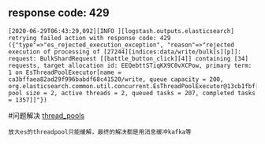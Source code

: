 
## response code: 429
```
[2020-06-29T06:43:29,092][INFO ][logstash.outputs.elasticsearch] retrying failed action with response code: 429 ({"type"=>"es_rejected_execution_exception", "reason"=>"rejected execution of processing of [27244][indices:data/write/bulk[s][p]]: request: BulkShardRequest [[battle_button_click][4]] containing [34] requests, target allocation id: EEQebttSTiqKX9C0vXCPow, primary term: 1 on EsThreadPoolExecutor[name = ca3bffaea82ad29f996babdf68c41520/write, queue capacity = 200, org.elasticsearch.common.util.concurrent.EsThreadPoolExecutor@13cb1fbf[Running, pool size = 2, active threads = 2, queued tasks = 207, completed tasks = 1357]]"})
```
#问题解决
[thread_pools](https://www.elastic.co/guide/en/elasticsearch/reference/current/modules-threadpool.html)
```
放大es的threadpool只能缓解，最终的解决都是用消息缓冲kafka等
```